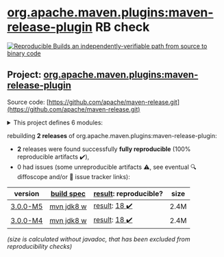 [org.apache.maven.plugins:maven-release-plugin](https://search.maven.org/artifact/org.apache.maven.plugins/maven-release-plugin/) RB check
=======

[![Reproducible Builds](https://reproducible-builds.org/images/logos/rb.svg) an independently-verifiable path from source to binary code](https://reproducible-builds.org/)

## Project: [org.apache.maven.plugins:maven-release-plugin](https://search.maven.org/artifact/org.apache.maven.plugins/maven-release-plugin/)

Source code: [https://github.com/apache/maven-release.git](https://github.com/apache/maven-release.git)

<details><summary>This project defines 6 modules:</summary>

* [org.apache.maven.plugins:maven-release-plugin](https://search.maven.org/artifact/org.apache.maven.plugins/maven-release-plugin/)
* [org.apache.maven.release:maven-release](https://search.maven.org/artifact/org.apache.maven.release/maven-release/)
* [org.apache.maven.release:maven-release-api](https://search.maven.org/artifact/org.apache.maven.release/maven-release-api/)
* [org.apache.maven.release:maven-release-manager](https://search.maven.org/artifact/org.apache.maven.release/maven-release-manager/)
* [org.apache.maven.release:maven-release-oddeven-policy](https://search.maven.org/artifact/org.apache.maven.release/maven-release-oddeven-policy/)
* [org.apache.maven.release:maven-release-semver-policy](https://search.maven.org/artifact/org.apache.maven.release/maven-release-semver-policy/)
</details>

rebuilding **2 releases** of org.apache.maven.plugins:maven-release-plugin:
- **2** releases were found successfully **fully reproducible** (100% reproducible artifacts :heavy_check_mark:),
- 0 had issues (some unreproducible artifacts :warning:, see eventual :mag: diffoscope and/or :memo: issue tracker links):

| version | [build spec](/BUILDSPEC.md) | [result](https://reproducible-builds.org/docs/jvm/): reproducible? | size |
| -- | --------- | ------ | -- |
| [3.0.0-M5](https://search.maven.org/artifact/org.apache.maven.plugins/maven-release-plugin/3.0.0-M5/pom) | [mvn jdk8 w](maven-release-plugin-3.0.0-M5.buildspec) | [result](maven-release-3.0.0-M5.buildinfo): [18 :heavy_check_mark: ](maven-release-3.0.0-M5.buildcompare) | 2.4M |
| [3.0.0-M4](https://search.maven.org/artifact/org.apache.maven.plugins/maven-release-plugin/3.0.0-M4/pom) | [mvn jdk8 w](maven-release-plugin-3.0.0-M4.buildspec) | [result](maven-release-3.0.0-M4.buildinfo): [18 :heavy_check_mark: ](maven-release-3.0.0-M4.buildcompare) | 2.4M |

<i>(size is calculated without javadoc, that has been excluded from reproducibility checks)</i>

